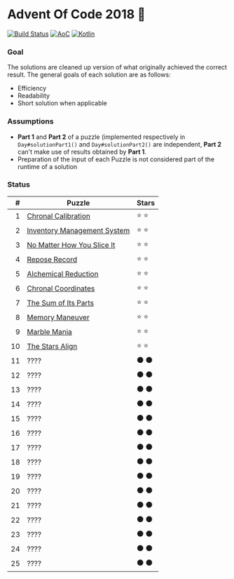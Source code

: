 # Advent Of Code 2018 🎅 
[![Build Status](https://travis-ci.org/tuvior/advent-of-code-2018.svg?branch=master)](https://travis-ci.org/tuvior/AdventOfCode2018) [![AoC](https://img.shields.io/badge/AoC-2018-%230F0F23.svg)](https://adventofcode.com/) [![Kotlin](https://img.shields.io/badge/kotlin-1.3.11-%230095D5.svg?logo=kotlin)](https://kotlinlang.org/)
### Goal

The solutions are cleaned up version of what originally achieved the correct result. 
The general goals of each solution are as follows:
- Efficiency
- Readability
- Short solution when applicable

### Assumptions
- **Part 1** and **Part 2** of a puzzle (implemented respectively in `Day#solutionPart1()` and `Day#solutionPart2()` are independent, **Part 2** can't make use of results obtained by **Part 1**.
- Preparation of the input of each Puzzle is not considered part of the runtime of a solution

### Status

|  # | Puzzle                      | Stars |
|---:|-------------------------------|-------|
|  1 | [Chronal Calibration](https://adventofcode.com/2018/day/1)         | ⭐ ⭐ |
|  2 | [Inventory Management System](https://adventofcode.com/2018/day/2) | ⭐ ⭐ |
|  3 | [No Matter How You Slice It](https://adventofcode.com/2018/day/3)  | ⭐ ⭐ |
|  4 | [Repose Record](https://adventofcode.com/2018/day/4)              | ⭐ ⭐ |
|  5 | [Alchemical Reduction](https://adventofcode.com/2018/day/5)        | ⭐ ⭐ |
|  6 | [Chronal Coordinates](https://adventofcode.com/2018/day/6)         | ⭐ ⭐ |
|  7 | [The Sum of Its Parts](https://adventofcode.com/2018/day/7)       | ⭐ ⭐ |
|  8 | [Memory Maneuver](https://adventofcode.com/2018/day/8)             | ⭐ ⭐ |
|  9 | [Marble Mania](https://adventofcode.com/2018/day/9)                | ⭐ ⭐ |
| 10 | [The Stars Align](https://adventofcode.com/2018/day/10)             | ⭐ ⭐ |
| 11 | ????                        | ⚫ ⚫ |
| 12 | ????                        | ⚫ ⚫ |
| 13 | ????                        | ⚫ ⚫ |
| 14 | ????                        | ⚫ ⚫ |
| 15 | ????                        | ⚫ ⚫ |
| 16 | ????                        | ⚫ ⚫ |
| 17 | ????                        | ⚫ ⚫ |
| 18 | ????                        | ⚫ ⚫ |
| 19 | ????                        | ⚫ ⚫ |
| 20 | ????                        | ⚫ ⚫ |
| 21 | ????                        | ⚫ ⚫ |
| 22 | ????                        | ⚫ ⚫ |
| 23 | ????                        | ⚫ ⚫ |
| 24 | ????                        | ⚫ ⚫ |
| 25 | ????                        | ⚫ ⚫ |
